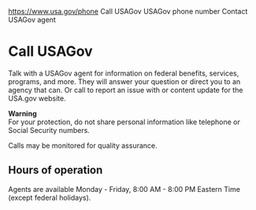 

https://www.usa.gov/phone
Call USAGov
USAGov phone number
Contact USAGov agent

Call USAGov
===========

Talk with a USAGov agent for information on federal benefits, services, programs, and more. They will answer your question or direct you to an agency that can. Or call to report an issue with or content update for the USA.gov website.

**Warning**  
For your protection, do not share personal information like telephone or Social Security numbers.

Calls may be monitored for quality assurance.

Hours of operation
------------------

Agents are available Monday - Friday, 8:00 AM - 8:00 PM Eastern Time (except federal holidays).
